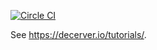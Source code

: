[![Circle CI](https://circleci.com/gh/eris-ltd/hello-world-dapp.svg?style=svg)](https://circleci.com/gh/eris-ltd/hello-world-dapp)

See https://decerver.io/tutorials/.